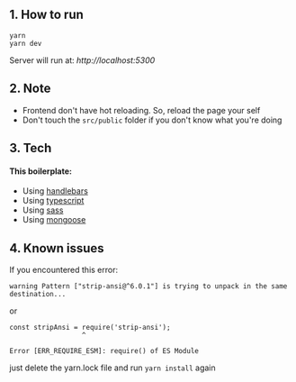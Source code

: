## 1. How to run

```
yarn
yarn dev
```

Server will run at: _http://localhost:5300_

## 2. Note

- Frontend don't have hot reloading. So, reload the page your self
- Don't touch the `src/public` folder if you don't know what you're doing

## 3. Tech

#### This boilerplate:

- Using [handlebars](https://handlebarsjs.com/)
- Using [typescript](https://www.typescriptlang.org/)
- Using [sass](https://sass-lang.com/)
- Using [mongoose](https://mongoosejs.com/)

## 4. Known issues

If you encountered this error:
```
warning Pattern ["strip-ansi@^6.0.1"] is trying to unpack in the same destination...
```
or
```
const stripAnsi = require('strip-ansi');
                  ^

Error [ERR_REQUIRE_ESM]: require() of ES Module
```
just delete the yarn.lock file and run ```yarn install``` again